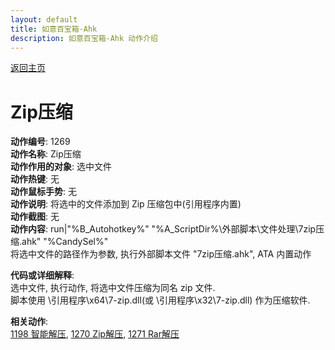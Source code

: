```yaml
---
layout: default
title: 如意百宝箱-Ahk
description: 如意百宝箱-Ahk 动作介绍
---
```

<link rel="stylesheet" href="../actions/css/atom-one-light.min.css">
<script src="../actions/js/highlight.min.js"></script>
<script>hljs.highlightAll();</script>

[返回主页](../index.md)

# [](#header-2) Zip压缩

**动作编号**: 1269  
**动作名称**: Zip压缩  
**动作作用的对象**: 选中文件  
**动作热键**: 无  
**动作鼠标手势**: 无  
**动作说明**: 将选中的文件添加到 Zip 压缩包中(引用程序内置)  
**动作截图**:  无   
**动作内容**: run|"%B_Autohotkey%" "%A_ScriptDir%\外部脚本\文件处理\7zip压缩.ahk" "%CandySel%"  
将选中文件的路径作为参数, 执行外部脚本文件 "7zip压缩.ahk", ATA 内置动作  

**代码或详细解释**:    
选中文件, 执行动作, 将选中文件压缩为同名 zip 文件.  
脚本使用 \引用程序\x64\7-zip.dll(或 \引用程序\x32\7-zip.dll) 作为压缩软件.  

**相关动作**:  
[1198 智能解压](1198.md), [1270 Zip解压](1270.md), [1271 Rar解压](1271.md)